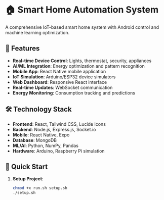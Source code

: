 # 🏠 Smart Home Automation System

A comprehensive IoT-based smart home system with Android control and machine learning optimization.

## 🚀 Features

- **Real-time Device Control**: Lights, thermostat, security, appliances
- **AI/ML Integration**: Energy optimization and pattern recognition  
- **Mobile App**: React Native mobile application
- **IoT Simulation**: Arduino/ESP32 device simulators
- **Web Dashboard**: Responsive React interface
- **Real-time Updates**: WebSocket communication
- **Energy Monitoring**: Consumption tracking and predictions

## 🛠️ Technology Stack

- **Frontend**: React, Tailwind CSS, Lucide Icons
- **Backend**: Node.js, Express.js, Socket.io
- **Mobile**: React Native, Expo
- **Database**: MongoDB
- **ML/AI**: Python, NumPy, Pandas
- **Hardware**: Arduino, Raspberry Pi simulation

## 📱 Quick Start

1. **Setup Project**:
   ```bash
   chmod +x run.sh setup.sh
   ./setup.sh